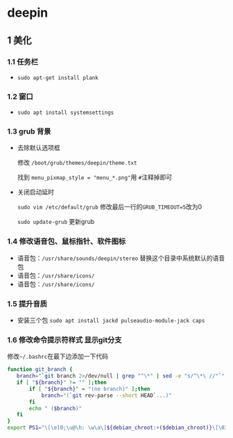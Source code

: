# deepin

## 1 美化

### 1.1 任务栏

- `sudo apt-get install plank`

### 1.2 窗口

- `sudo apt install systemsettings`

### 1.3 grub 背景 

- 去除默认选项框

  修改 `/boot/grub/themes/deepin/theme.txt`

  找到 `menu_pixmap_style = "menu_*.png"`用 `#`注释掉即可
  
- 关闭启动延时

  `sudo vim /etc/default/grub` 修改最后一行的`GRUB_TIMEOUT=5`改为0

  `sudo update-grub`	更新grub

### 1.4 修改语音包、鼠标指针、软件图标

- 语音包：`/usr/share/sounds/deepin/stereo`	替换这个目录中系统默认的语音包
- 语音包：`/usr/share/icons/` 
- 语音包：`/usr/share/icons/`	

### 1.5 提升音质

- 安装三个包 `sudo apt install jackd pulseaudio-module-jack caps`

### 1.6 修改命令提示符样式 显示git分支

修改`~/.bashrc`在最下边添加一下代码

```bash
function git_branch {
   branch="`git branch 2>/dev/null | grep "^\*" | sed -e "s/^\*\ //"`"
   if [ "${branch}" != "" ];then
       if [ "${branch}" = "(no branch)" ];then
           branch="(`git rev-parse --short HEAD`...)"
       fi
       echo " ($branch)"
   fi
}
export PS1="\[\e]0;\u@\h: \w\a\]${debian_chroot:+($debian_chroot)}\[\033[01;32m\]\u@\h\[\033[00m\]:\[\033[01;34m\]\w\[\033[00m\]\$(git_branch)\[\033[00m\]\n\$ "
```











